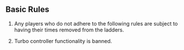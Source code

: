 ## Basic Rules

1. Any players who do not adhere to the following rules are subject to having their times removed from the ladders.

1. Turbo controller functionality is banned.
